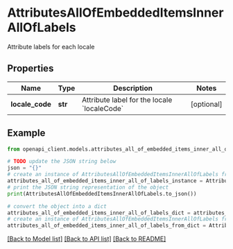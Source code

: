 # AttributesAllOfEmbeddedItemsInnerAllOfLabels

Attribute labels for each locale

## Properties

Name | Type | Description | Notes
------------ | ------------- | ------------- | -------------
**locale_code** | **str** | Attribute label for the locale &#x60;localeCode&#x60; | [optional] 

## Example

```python
from openapi_client.models.attributes_all_of_embedded_items_inner_all_of_labels import AttributesAllOfEmbeddedItemsInnerAllOfLabels

# TODO update the JSON string below
json = "{}"
# create an instance of AttributesAllOfEmbeddedItemsInnerAllOfLabels from a JSON string
attributes_all_of_embedded_items_inner_all_of_labels_instance = AttributesAllOfEmbeddedItemsInnerAllOfLabels.from_json(json)
# print the JSON string representation of the object
print(AttributesAllOfEmbeddedItemsInnerAllOfLabels.to_json())

# convert the object into a dict
attributes_all_of_embedded_items_inner_all_of_labels_dict = attributes_all_of_embedded_items_inner_all_of_labels_instance.to_dict()
# create an instance of AttributesAllOfEmbeddedItemsInnerAllOfLabels from a dict
attributes_all_of_embedded_items_inner_all_of_labels_from_dict = AttributesAllOfEmbeddedItemsInnerAllOfLabels.from_dict(attributes_all_of_embedded_items_inner_all_of_labels_dict)
```
[[Back to Model list]](../README.md#documentation-for-models) [[Back to API list]](../README.md#documentation-for-api-endpoints) [[Back to README]](../README.md)


